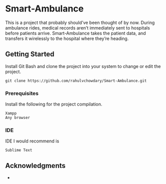 # Smart-Ambulance

This is a project that probably should’ve been thought of by now. During ambulance rides, medical records aren’t immediately sent to hospitals before patients arrive. Smart-Ambulance takes the patient data, and transfers it wirelessly to the hospital where they’re heading. 

## Getting Started

Install Git Bash and clone the project into your system to change or edit the project.
```
git clone https://github.com/rahulvchowdary/Smart-Ambulance.git
```

### Prerequisites

Install the following for the project compilation.
```
Xampp
Any browser
```

### IDE
IDE I would recommend is 
```
Sublime Text
```

## Acknowledgments

* 
